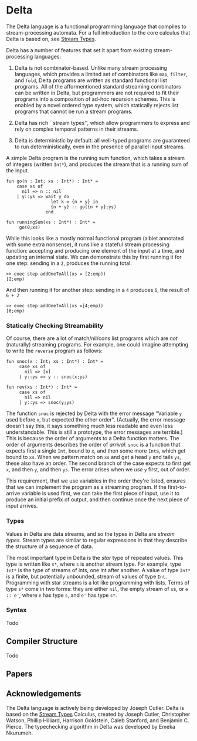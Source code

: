 # Delta

The Delta language is a functional programming language that compiles to stream-processing automata. 
For a full introduction to the core calculus that Delta is based on, see [Stream Types](https://www.seas.upenn.edu/~jwc/assets/stream-types.pdf).

Delta has a number of features that set it apart from existing stream-processing languages:

1. Delta is not combinator-based. Unlike many stream processing languages, which provides a limited set of combinators like `map`, `filter`, and `fold`, Delta programs are written as standard functional list programs. All of the afformentioned standard streaming combinators can be written in Delta, but programmers are not required to fit their programs into a composition of ad-hoc recursion schemes. This is enabled by a novel ordered type system, which statically rejects list programs that cannot be run a stream programs.

2. Delta has rich ``stream types'', which allow programmers to express and rely on complex temporal patterns in their streams.

3. Delta is deterministic by default: all well-typed programs are guaranteed to run deterministically, even in the presence of parallel input streams.

A simple Delta program is the running sum function, which takes a stream of integers (written `Int*`), and produces the stream that is a running sum of the input.

```
fun go(n : Int; xs : Int*) : Int* = 
    case xs of
      nil => n :: nil
    | y::ys => wait y do
                 let k = {n + y} in
                 {n + y} :: go({n + y};ys)
               end

fun runningSum(xs : Int*) : Int* =
     go(0;xs)
```


While this looks like a mostly normal functional program (albiet annotated with some extra nonsense), it runs like a stateful stream processing function: accepting and producing one element of the input at a time, and updating an internal state. We can demonstrate this by first running it for one step: sending in a `2`, produces the running total.

```
>> exec step addOneToAll(xs = [2;emp))
[2;emp)
```

And then running it for another step: sending in a `4` produces `6`, the result of `6 + 2`

```
>> exec step addOneToAll(xs =[4;emp))
[6;emp)
```

### Statically Checking Streamability

Of course, there are a lot of match/nil/cons list programs which are *not* (naturally) streaming programs. For example, one could imagine
attempting to write the `reverse` program as follows:

```
fun snoc(x : Int; xs : Int*) : Int* =
     case xs of
       nil => [x]
     | y::ys => y :: snoc(x;ys)

fun rev(xs : Int*) : Int* =
     case xs of
       nil => nil
     | y::ys => snoc(y;ys)
```

The function `snoc` is rejected by Delta with the error message "Variable `y` used before `x`, but expected the other order".
(Actually, the error message doesn't say this, it says something much less readable and even less understandable. This is still a prototype, the error messages are terrible.)
This is because the order of arguments to a Delta function matters. The order of arguments describes the order of *arrival*: `snoc`
is a function that expects first a single `Int`, bound to `x`, and then some more `Int`s, which get bound to `xs`. When we pattern match
on `xs` and get a head `y` and tails `ys`, these also have an order. The second branch of the case expects to first get `x`, and then `y`,
and then `ys`. The error arises when we *use* `y` first, out of order.

This requirement, that we use variables in the order they're listed, ensures that we can implement the program as a streaming program.
If the first-to-arrive variable is used first, we can take the first piece of input, use it to produce an initial prefix of output,
and then continue once the next piece of input arrives.

### Types

Values in Delta are data streams, and so the types in Delta are *stream types*. Stream types are similar to regular expressions in that they describe the structure of a sequence of data.

The most important type in Delta is the *star* type of repeated values. This type is written like `s*`, where `s` is another stream type. For example, type `Int*` is the type of streams of ints, one int after another. A value of type `Int*` is a finite, but potentially unbounded, stream of values of type `Int`. Programming with star streams is a lot like programming with lists. Terms of type `s*` come in two forms: they are either `nil`, the empty stream of `s`s, or `e :: e'`, where `e` has type `s`, and `e'` has type `s*`.

### Syntax

Todo

## Compiler Structure

Todo

## Papers

## Acknowledgements

The Delta language is actively being developed by Joseph Cutler. Delta is based on the [Stream Types](https://arxiv.org/abs/2307.09553) Calculus,
created by Joseph Cutler, Christopher Watson, Phillip Hilliard, Harrison Goldstein, Caleb Stanford, and Benjamin C. Pierce. The typechecking algorithm in Delta was developed by Emeka Nkurumeh.